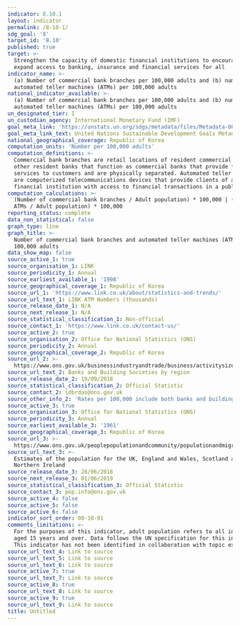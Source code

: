 ```yaml
---
indicator: 8.10.1
layout: indicator
permalink: /8-10-1/
sdg_goal: '8'
target_id: '8.10'
published: true
target: >-
  Strengthen the capacity of domestic financial institutions to encourage and
  expand access to banking, insurance and financial services for all
indicator_name: >-
  (a) Number of commercial bank branches per 100,000 adults and (b) number of
  automated teller machines (ATMs) per 100,000 adults
national_indicator_available: >-
  (a) Number of commercial bank branches per 100,000 adults and (b) number of
  automated teller machines (ATMs) per 100,000 adults
un_designated_tier: I
un_custodian_agency: International Monetary Fund (IMF)
goal_meta_link: 'https://unstats.un.org/sdgs/metadata/files/Metadata-08-10-01.pdf'
goal_meta_link_text: United Nations Sustainable Development Goals Metadata (PDF 411 KB)
national_geographical_coverage: Republic of Korea
computation_units: 'Number per 100,000 adults'
computation_definitions: >-
  Commercial bank branches are retail locations of resident commercial banks and
  other resident banks that function as commercial banks that provide financial
  services to customers and are physically separated. Automated teller machines
  are computerized telecommunications devices that provide clients of a
  financial institution with access to financial transactions in a public place.
computation_calculations: >-
  (Number of commercial bank branches / Adult population) * 100,000 | (Number of
  ATMs / Adult population) * 100,000
reporting_status: complete
data_non_statistical: false
graph_type: line
graph_title: >-
  Number of commercial bank branches and automated teller machines (ATMs) per
  100,000 adults
data_show_map: false
source_active_1: true
source_organisation_1: LINK
source_periodicity_1: Annual
source_earliest_available_1: '1998'
source_geographical_coverage_1: Republic of Korea
source_url_1: 'https://www.link.co.uk/about/statistics-and-trends/'
source_url_text_1: LINK ATM Numbers (thousands)
source_release_date_1: N/A
source_next_release_1: N/A
source_statistical_classification_1: Non-official
source_contact_1: 'https://www.link.co.uk/contact-us/'
source_active_2: true
source_organisation_2: Office for National Statistics (ONS)
source_periodicity_2: Annual
source_geographical_coverage_2: Republic of Korea
source_url_2: >-
  https://www.ons.gov.uk/businessindustryandtrade/business/activitysizeandlocation/adhocs/009190banksandbuildingsocietiesbyregion
source_url_text_2: Banks and Building Societies by region
source_release_date_2: 19/09/2018
source_statistical_classification_2: Official Statistic
source_contact_2: idbrdas@ons.gov.uk
source_other_info_2: 'Rates per 100,000 include both banks and building societies counts'
source_active_3: true
source_organisation_3: Office for National Statistics (ONS)
source_periodicity_3: Annual
source_earliest_available_3: '1961'
source_geographical_coverage_3: Republic of Korea
source_url_3: >-
  https://www.ons.gov.uk/peoplepopulationandcommunity/populationandmigration/populationestimates/datasets/populationestimatesforukenglandandwalesscotlandandnorthernireland
source_url_text_3: >-
  Estimates of the population for the UK, England and Wales, Scotland and
  Northern Ireland
source_release_date_3: 28/06/2018
source_next_release_3: 01/06/2019
source_statistical_classification_3: Official Statistic
source_contact_3: pop.info@ons.gov.uk
source_active_4: false
source_active_5: false
source_active_6: false
indicator_sort_order: 08-10-01
comments_limitations: >-
  For the purposes of this indicator, adult population refers to all individuals
  aged 15 years and over. Data follows the UN specification for this indicator.
  This indicator has not been identified in collaboration with topic experts.
source_url_text_4: Link to source
source_url_text_5: Link to source
source_url_text_6: Link to source
source_active_7: true
source_url_text_7: Link to source
source_active_8: true
source_url_text_8: Link to source
source_active_9: true
source_url_text_9: Link to source
title: Untitled
---
```


